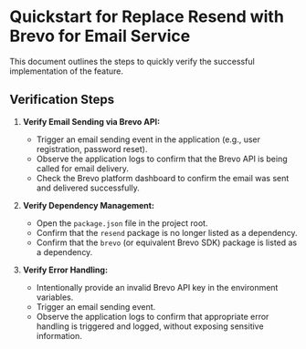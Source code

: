 # Quickstart for Replace Resend with Brevo for Email Service

This document outlines the steps to quickly verify the successful implementation of the feature.

## Verification Steps

1.  **Verify Email Sending via Brevo API:**
    - Trigger an email sending event in the application (e.g., user registration, password reset).
    - Observe the application logs to confirm that the Brevo API is being called for email delivery.
    - Check the Brevo platform dashboard to confirm the email was sent and delivered successfully.

2.  **Verify Dependency Management:**
    - Open the `package.json` file in the project root.
    - Confirm that the `resend` package is no longer listed as a dependency.
    - Confirm that the `brevo` (or equivalent Brevo SDK) package is listed as a dependency.

3.  **Verify Error Handling:**
    - Intentionally provide an invalid Brevo API key in the environment variables.
    - Trigger an email sending event.
    - Observe the application logs to confirm that appropriate error handling is triggered and logged, without exposing sensitive information.